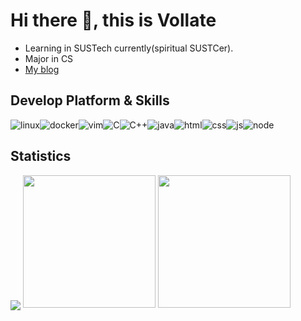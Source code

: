 # Hi there 👋, this is Vollate
- Learning in SUSTech currently(spiritual SUSTCer).
- Major in CS
- [My blog](https://blog.vollate.top)
## Develop Platform & Skills

![linux](https://img.shields.io/badge/GNU/Linux-FCC624?style=for-the-badge&logo=linux&logoColor=black)![docker](https://img.shields.io/badge/docker-2496ED?style=for-the-badge&logo=docker&logoColor=white)![vim](https://img.shields.io/badge/vim-019733?logo=vim&logoColor=white&style=for-the-badge)![C](https://img.shields.io/badge/C-A8B9CC?style=for-the-badge&logo=c&logoColor=white)![C++](https://img.shields.io/badge/C%2B%2B-00599C?style=for-the-badge&logo=c%2B%2B&logoColor=white)![java](https://img.shields.io/badge/Java-ED8B00?style=for-the-badge&logo=java&logoColor=white
)![html](https://img.shields.io/badge/HTML5-E34F26?style=for-the-badge&logo=html5&logoColor=white)![css](https://img.shields.io/badge/CSS3-1572B6?style=for-the-badge&logo=css3&logoColor=white)![js](https://img.shields.io/badge/JavaScript-F7DF1E?style=for-the-badge&logo=javascript&logoColor=black)![node](https://img.shields.io/badge/Node-339933?style=for-the-badge&logo=nodedotjs&logoColor=black)

<!--
## GNU/Linux Distributions used

![arch](https://img.shields.io/badge/arch-1793D1?style=for-the-badge&logo=archlinux&logoColor=white)![debian](https://img.shields.io/badge/debian-A81D33?style=for-the-badge&logo=debian&logoColor=white)![ubuntu](https://img.shields.io/badge/ubuntu-E95420?style=for-the-badge&logo=ubuntu&logoColor=white)
-->

## Statistics
<p>
<img align="center" src="http://github-profile-summary-cards.vercel.app/api/cards/profile-details?username=Vollate&theme=nord_bright"/>
<img height=212 src="http://github-profile-summary-cards.vercel.app/api/cards/stats?username=Vollate&theme=nord_bright&show_icons=true"/>
<img height=212 src="https://github-readme-stats.vercel.app/api/top-langs/?username=Vollate&title_color=34A08E&layout=compact&hide=vhdl,verilog,systemverilog,tcl,assembly,plpgsql,html,shaderlab,Jupyter%20Notebook&langs_count=8"/>
</p>
